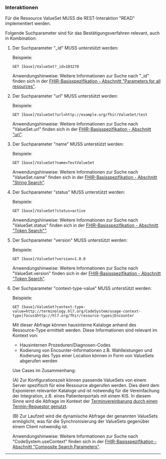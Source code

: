### Interaktionen

Für die Ressource ValueSet MUSS die REST-Interaktion "READ" implementiert werden.

Folgende Suchparameter sind für das Bestätigungsverfahren relevant, auch in Kombination:

1. Der Suchparameter "_id" MUSS unterstützt werden:

    Beispiele:

    ```GET [base]/ValueSet?_id=103270```

    Anwendungshinweise: Weitere Informationen zur Suche nach "_id" finden sich in der [FHIR-Basisspezifikation - Abschnitt "Parameters for all resources"](https://hl7.org/fhir/R4/search.html#all).

1. Der Suchparameter "url" MUSS unterstützt werden:

    Beispiele:

    ```GET [base]/ValueSet?url=http://example.org/fhir/ValueSet/test```

    Anwendungshinweise: Weitere Informationen zur Suche nach "ValueSet.url" finden sich in der [FHIR-Basisspezifikation - Abschnitt "uri"](https://www.hl7.org/fhir/R4/search.html#uri).

1. Der Suchparameter "name" MUSS unterstützt werden:

    Beispiele:

    ```GET [base]/ValueSet?name=TestValueSet```

    Anwendungshinweise: Weitere Informationen zur Suche nach "ValueSet.name" finden sich in der [FHIR-Basisspezifikation - Abschnitt "String Search"](https://hl7.org/fhir/R4/search.html#string).

1. Der Suchparameter "status" MUSS unterstützt werden:

    Beispiele:

    ```GET [base]/ValueSet?status=active```

    Anwendungshinweise: Weitere Informationen zur Suche nach "ValueSet.status" finden sich in der [FHIR-Basisspezifikation - Abschnitt "Token Search""](https://hl7.org/fhir/R4/search.html#token).


1. Der Suchparameter "version" MUSS unterstützt werden:

    Beispiele:

    ```GET [base]/ValueSet?version=1.0.0```

    Anwendungshinweise: Weitere Informationen zur Suche nach "ValueSet.version" finden sich in der [FHIR-Basisspezifikation - Abschnitt "Token Search"](https://hl7.org/fhir/R4/search.html#token).

1. Der Suchparameter "context-type-value" MUSS unterstützt werden:

    Beispiele:

    ```GET [base]/ValueSet?context-type-value=http://terminology.hl7.org/CodeSystem/usage-context-type|focus$http://hl7.org/fhir/resource-types|Encounter```


    Mit dieser Abfrage können hausinterne Kataloge anhand des Ressource-Type ermittelt werden. Diese Informationen sind relevant im Kontext von:
    -  Hausinternen Prozeduren/Diagnosen-Codes
    -  Kodierung von Encounter-Informationen z.B. Wahlleistungen und Kodierung des Typs einer Location können in Form von ValueSets  abgerufen werden

    Use Cases im Zusammenhang:

    (A) Zur Konfigurationszeit können passende ValueSets von einem Server spezifisch für eine Ressource abgerufen werden. Dies dient dem Exponieren relevanter Kataloge und ist notwendig für die Vereinfachung der Integration, z.B. eines Patientenportals mit einem KIS. In diesem Sinne wird die Abfrage im Kontext der [Terminvereinbarung durch einen Termin-Requestor genutzt](https://simplifier.net/guide/isik-terminplanung-v3/ImplementationGuide-markdown-Datenobjekte-Operations?version=current).

    (B) Zur Laufzeit wird die dynamische Abfrage der genannten ValueSets ermöglicht, was für die Synchronisierung der ValueSets gegenüber einem Client notwendig ist.


    Anwendungshinweise: Weitere Informationen zur Suche nach "CodeSystem.useContext" finden sich in der [FHIR-Basisspezifikation - Abschnitt "Composite Search Parameters"](https://www.hl7.org/fhir/R4/search.html#composite).

---